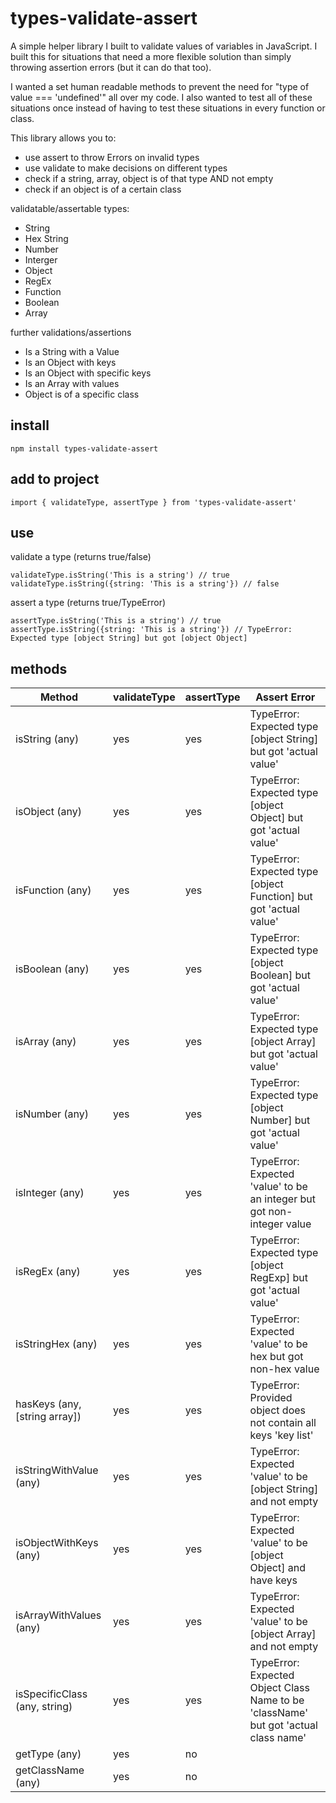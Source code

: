 # types-validate-assert
A simple helper library I built to validate values of variables in JavaScript.  I built this for situations that need a more flexible solution than simply throwing assertion errors (but it can do that too).

I wanted a set human readable methods to prevent the need for "type of value === 'undefined'" all over my code.
I also wanted to test all of these situations once instead of having to test these situations in every function or class.

This library allows you to:
- use assert to throw Errors on invalid types
- use validate to make decisions on different types
- check if a string, array, object is of that type AND not empty
- check if an object is of a certain class

validatable/assertable types:
- String 
- Hex String
- Number
- Interger
- Object
- RegEx
- Function
- Boolean
- Array

further validations/assertions
- Is a String with a Value
- Is an Object with keys
- Is an Object with specific keys
- Is an Array with values
- Object is of a specific class


## install

```
npm install types-validate-assert
```

## add to project

```
import { validateType, assertType } from 'types-validate-assert'
```

## use

validate a type (returns true/false)
```
validateType.isString('This is a string') // true
validateType.isString({string: 'This is a string'}) // false
```
assert a type (returns true/TypeError)
```
assertType.isString('This is a string') // true
assertType.isString({string: 'This is a string'}) // TypeError: Expected type [object String] but got [object Object]
```

## methods
Method | validateType | assertType | Assert Error
--- | --- | --- | ---
isString (any) | yes | yes | TypeError: Expected type [object String] but got 'actual value'
isObject (any) | yes | yes | TypeError: Expected type [object Object] but got 'actual value'
isFunction (any) | yes | yes | TypeError: Expected type [object Function] but got 'actual value'
isBoolean (any) | yes | yes | TypeError: Expected type [object Boolean] but got 'actual value'
isArray (any) | yes | yes | TypeError: Expected type [object Array] but got 'actual value'
isNumber (any) | yes | yes | TypeError: Expected type [object Number] but got 'actual value'
isInteger (any) | yes | yes | TypeError: Expected 'value' to be an integer but got non-integer value
isRegEx (any) | yes | yes | TypeError: Expected type [object RegExp] but got 'actual value'
isStringHex (any) | yes | yes | TypeError: Expected 'value' to be hex but got non-hex value
hasKeys (any, [string array]) | yes | yes | TypeError: Provided object does not contain all keys 'key list'
isStringWithValue (any) | yes | yes | TypeError: Expected 'value' to be [object String] and not empty
isObjectWithKeys (any) | yes | yes | TypeError: Expected 'value' to be [object Object] and have keys
isArrayWithValues (any) | yes | yes | TypeError: Expected 'value' to be [object Array] and not empty
isSpecificClass (any, string) | yes | yes | TypeError: Expected Object Class Name to be 'className' but got 'actual class name'
getType (any) | yes | no | 
getClassName (any) | yes | no |